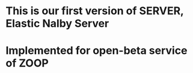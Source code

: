 # This is our first version of SERVER, Elastic Nalby Server
# Implemented for open-beta service of ZOOP
